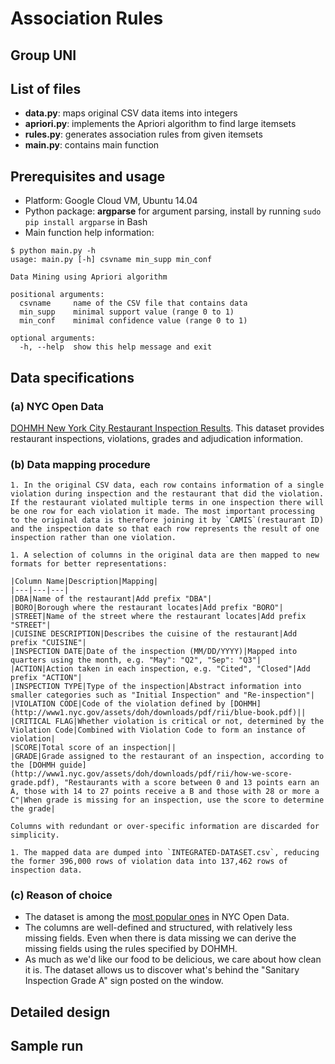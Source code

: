 # Association Rules

## Group UNI

## List of files

* __data.py__: maps original CSV data items into integers
* __apriori.py__: implements the Apriori algorithm to find large itemsets
* __rules.py__: generates association rules from given itemsets
* __main.py__: contains main function

## Prerequisites and usage

* Platform: Google Cloud VM, Ubuntu 14.04
* Python package: __argparse__ for argument parsing, install by running `sudo pip install argparse` in Bash
* Main function help information:

```
$ python main.py -h
usage: main.py [-h] csvname min_supp min_conf

Data Mining using Apriori algorithm

positional arguments:
  csvname     name of the CSV file that contains data
  min_supp    minimal support value (range 0 to 1)
  min_conf    minimal confidence value (range 0 to 1)

optional arguments:
  -h, --help  show this help message and exit
```

## Data specifications

### (a) NYC Open Data

[DOHMH New York City Restaurant Inspection Results](https://data.cityofnewyork.us/Health/DOHMH-New-York-City-Restaurant-Inspection-Results/43nn-pn8j). This dataset provides restaurant inspections, violations, grades and adjudication information.

### (b) Data mapping procedure

    1. In the original CSV data, each row contains information of a single violation during inspection and the restaurant that did the violation. If the restaurant violated multiple terms in one inspection there will be one row for each violation it made. The most important processing to the original data is therefore joining it by `CAMIS`(restaurant ID) and the inspection date so that each row represents the result of one inspection rather than one violation.

    1. A selection of columns in the original data are then mapped to new formats for better representations:

    |Column Name|Description|Mapping|
    |---|---|---|
    |DBA|Name of the restaurant|Add prefix "DBA"|
    |BORO|Borough where the restaurant locates|Add prefix "BORO"|
    |STREET|Name of the street where the restaurant locates|Add prefix "STREET"|
    |CUISINE DESCRIPTION|Describes the cuisine of the restaurant|Add prefix "CUISINE"|
    |INSPECTION DATE|Date of the inspection (MM/DD/YYYY)|Mapped into quarters using the month, e.g. "May": "Q2", "Sep": "Q3"|
    |ACTION|Action taken in each inspection, e.g. "Cited", "Closed"|Add prefix "ACTION"|
    |INSPECTION TYPE|Type of the inspection|Abstract information into smaller categories such as "Initial Inspection" and "Re-inspection"|
    |VIOLATION CODE|Code of the violation defined by [DOHMH](http://www1.nyc.gov/assets/doh/downloads/pdf/rii/blue-book.pdf)||
    |CRITICAL FLAG|Whether violation is critical or not, determined by the Violation Code|Combined with Violation Code to form an instance of violation|
    |SCORE|Total score of an inspection||
    |GRADE|Grade assigned to the restaurant of an inspection, according to the [DOHMH guide](http://www1.nyc.gov/assets/doh/downloads/pdf/rii/how-we-score-grade.pdf), "Restaurants with a score between 0 and 13 points earn an A, those with 14 to 27 points receive a B and those with 28 or more a C"|When grade is missing for an inspection, use the score to determine the grade|

    Columns with redundant or over-specific information are discarded for simplicity.

    1. The mapped data are dumped into `INTEGRATED-DATASET.csv`, reducing the former 396,000 rows of violation data into 137,462 rows of inspection data.

### (c) Reason of choice

* The dataset is among the [most popular ones](https://data.cityofnewyork.us/browse?provenance=official&sortBy=most_accessed&utf8=✓) in NYC Open Data.
* The columns are well-defined and structured, with relatively less missing fields. Even when there is data missing we can derive the missing fields using the rules specified by DOHMH.
* As much as we'd like our food to be delicious, we care about how clean it is. The dataset allows us to discover what's behind the "Sanitary Inspection Grade A" sign posted on the window.

## Detailed design

## Sample run

